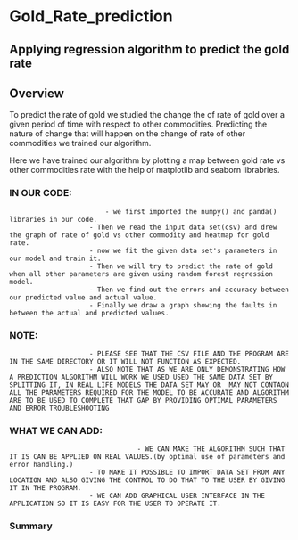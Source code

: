# Gold_Rate_prediction
## Applying regression algorithm to predict the gold rate 

## Overview
To predict the rate of gold we studied the change the of rate of gold over a given period of time
with respect to other commodities. Predicting the nature of change that will happen on the change of rate of other commodities we trained our algorithm.

Here we have trained our algorithm by plotting a map between gold rate vs other commodities rate with the help of matplotlib and seaborn librabries.


### **IN OUR CODE:**
 					        - we first imported the numpy() and panda() libraries in our code.
						- Then we read the input data set(csv) and drew the graph of rate of gold vs other commodity and heatmap for gold rate.
						- now we fit the given data set's parameters in our model and train it.
						- Then we will try to predict the rate of gold when all other parameters are given using random forest regression model.
						- Then we find out the errors and accuracy between our predicted value and actual value.
						- Finally we draw a graph showing the faults in between the actual and predicted values.
						
						
						
### **NOTE:**
						- PLEASE SEE THAT THE CSV FILE AND THE PROGRAM ARE IN THE SAME DIRECTORY OR IT WILL NOT FUNCTION AS EXPECTED.
						- ALSO NOTE THAT AS WE ARE ONLY DEMONSTRATING HOW A PREDICTION ALGORITHM WILL WORK WE USED USED THE SAME DATA SET BY SPLITTING IT, IN REAL LIFE MODELS THE DATA SET MAY OR  MAY NOT CONTAON ALL THE PARAMETERS REQUIRED FOR THE MODEL TO BE ACCURATE AND ALGORITHM ARE TO BE USED TO COMPLETE THAT GAP BY PROVIDING OPTIMAL PARAMETERS AND ERROR TROUBLESHOOTING
						
						
						
### **WHAT WE CAN ADD:**
            				        - WE CAN MAKE THE ALGORITHM SUCH THAT IT IS CAN BE APPLIED ON REAL VALUES.(by optimal use of parameters and error handling.)
						- TO MAKE IT POSSIBLE TO IMPORT DATA SET FROM ANY LOCATION AND ALSO GIVING THE CONTROL TO DO THAT TO THE USER BY GIVING IT IN THE PROGRAM.
						- WE CAN ADD GRAPHICAL USER INTERFACE IN THE APPLICATION SO IT IS EASY FOR THE USER TO OPERATE IT.



### **Summary**
